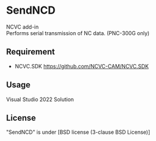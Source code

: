 # SendNCD
NCVC add-in  
Performs serial transmission of NC data. (PNC-300G only)

## Requirement
* NCVC.SDK <https://github.com/NCVC-CAM/NCVC.SDK>

## Usage
Visual Studio 2022 Solution

## License
"SendNCD" is under [BSD license (3-clause BSD License)] 
